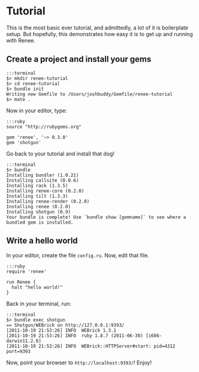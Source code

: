# Tutorial

This is the most basic ever tutorial, and admittedly, a lot of it is boilerplate setup. But hopefully, this demonstrates how easy it is to get up and running with Renee.

## Create a project and install your gems

    :::terminal
    $> mkdir renee-tutorial
    $> cd renee-tutorial
    $> bundle init
    Writing new Gemfile to /Users/joshbuddy/Gemfile/renee-tutorial
    $> mate .

Now in your editor, type:

    :::ruby
    source "http://rubygems.org"

    gem 'renee', '~> 0.3.0'
    gem 'shotgun'

Go back to your tutorial and install that dog!

    :::terminal
    $> bundle
    Installing bundler (1.0.21) 
    Installing callsite (0.0.6) 
    Installing rack (1.3.5) 
    Installing renee-core (0.2.0) 
    Installing tilt (1.3.3) 
    Installing renee-render (0.2.0) 
    Installing renee (0.2.0) 
    Installing shotgun (0.9) 
    Your bundle is complete! Use `bundle show [gemname]` to see where a bundled gem is installed.

## Write a hello world

In your editor, create the file `config.ru`. Now, edit that file.

    :::ruby
    require 'renee'
    
    run Renee {
      halt "hello world!"
    }

Back in your terminal, run:

    :::terminal
    $> bundle exec shotgun
    == Shotgun/WEBrick on http://127.0.0.1:9393/
    [2011-10-19 21:53:26] INFO  WEBrick 1.3.1
    [2011-10-19 21:53:26] INFO  ruby 1.8.7 (2011-06-30) [i686-darwin11.2.0]
    [2011-10-19 21:53:26] INFO  WEBrick::HTTPServer#start: pid=4312 port=9393

Now, point your browser to `http://localhost:9393/`! Enjoy!

